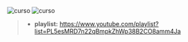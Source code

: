 ![curso](https://encrypted-tbn0.gstatic.com/images?q=tbn:ANd9GcTTxLDeL4raWBGiWz2ETtIPSeQFUD-AYvynaVEEWEfYNL8AVlI7)
![curso](https://encrypted-tbn0.gstatic.com/images?q=tbn:ANd9GcQ2XuGedClPMXFFyakkC1SNDftdVhnvlLMaTEvpFk3xMyzCFQy5)

> - **playlist:** https://www.youtube.com/playlist?list=PL5esMRD7n22qBmpkZhWp38B2CO8amm4Ja
